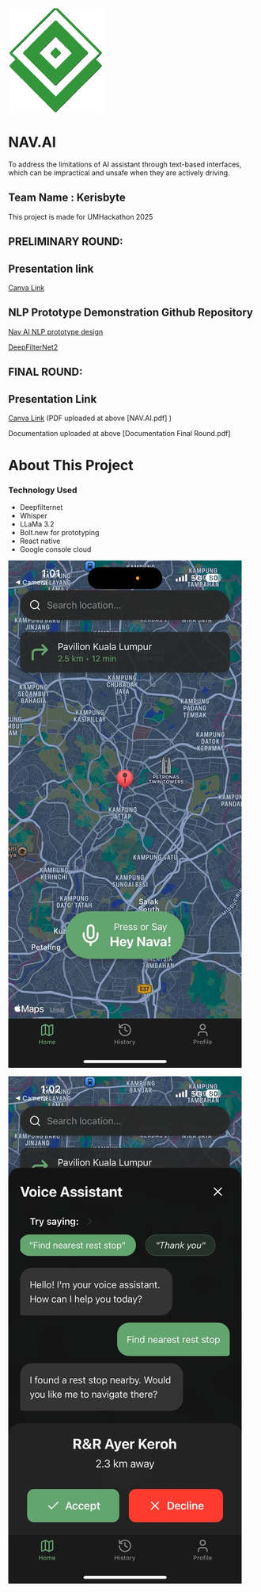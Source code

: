 ![alt text](LOGO.png)
# NAV.AI

To address the limitations of AI assistant through text-based interfaces, which can be impractical and unsafe when they are actively driving. 

## Team Name : Kerisbyte

This project is made for UMHackathon 2025

## PRELIMINARY ROUND:

## Presentation link
[Canva Link](https://www.canva.com/design/DAGkSvW6UKw/9rjd987-8_XWgLw3vg56Ww/edit?utm_content=DAGkSvW6UKw&utm_campaign=designshare&utm_medium=link2&utm_source=sharebutton)

## NLP Prototype Demonstration Github Repository
[Nav AI NLP prototype design](https://github.com/Thafoxes/NAV-AI-NLP-Prototype-design)

[DeepFilterNet2](https://huggingface.co/spaces/hshr/DeepFilterNet2)

## FINAL ROUND:

## Presentation Link
[Canva Link](https://www.canva.com/design/DAGlDaVVvBE/ir7WLMOQLILlPUpHvZGVmA/edit?utm_content=DAGlDaVVvBE&utm_campaign=designshare&utm_medium=link2&utm_source=sharebutton) (PDF uploaded at above [NAV.AI.pdf] )

Documentation uploaded at above [Documentation Final Round.pdf]

# About This Project

### Technology Used
- Deepfilternet 
- Whisper
- LLaMa 3.2
- Bolt.new for prototyping
- React native
- Google console cloud

![alt text](photo_2025-04-12_13-24-25.jpg)

![alt text](photo_2025-04-12_13-24-24.jpg)






